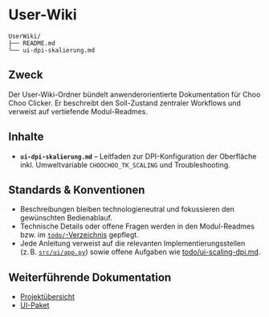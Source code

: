 # User-Wiki

```text
UserWiki/
├── README.md
└── ui-dpi-skalierung.md
```

## Zweck
Der User-Wiki-Ordner bündelt anwenderorientierte Dokumentation für Choo Choo Clicker. Er beschreibt den Soll-Zustand zentraler Workflows und verweist auf vertiefende Modul-Readmes.

## Inhalte
- **`ui-dpi-skalierung.md`** – Leitfaden zur DPI-Konfiguration der Oberfläche inkl. Umweltvariable `CHOOCHOO_TK_SCALING` und Troubleshooting.

## Standards & Konventionen
- Beschreibungen bleiben technologieneutral und fokussieren den gewünschten Bedienablauf.
- Technische Details oder offene Fragen werden in den Modul-Readmes bzw. im [`todo/`-Verzeichnis](../todo/README.md) gepflegt.
- Jede Anleitung verweist auf die relevanten Implementierungsstellen (z. B. [`src/ui/app.py`](../src/ui/app.py)) sowie offene Aufgaben wie [todo/ui-scaling-dpi.md](../todo/ui-scaling-dpi.md).

## Weiterführende Dokumentation
- [Projektübersicht](../README.md)
- [UI-Paket](../src/ui/README.md)
